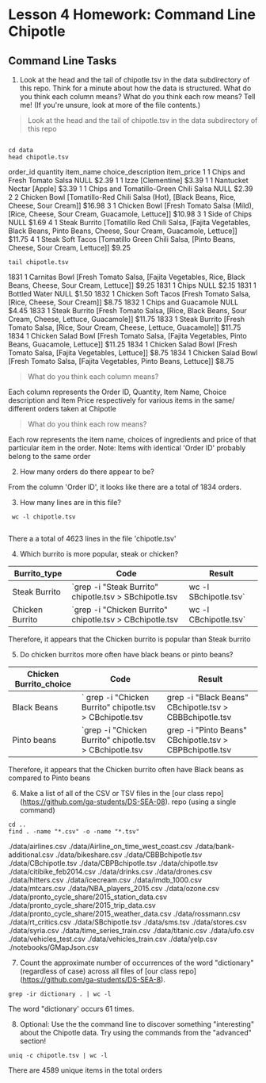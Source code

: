 # Lesson 4 Homework: Command Line Chipotle


## Command Line Tasks

1. Look at the head and the tail of chipotle.tsv in the data subdirectory of this repo. Think for a minute about how the data is structured. What do you think each column means? What do you think each row means? Tell me! (If you're unsure, look at more of the file contents.)

> Look at the head and the tail of chipotle.tsv in the data subdirectory of this repo


``` Assuming that the current working directory is our class repo ('DS-SEA-08')

cd data
head chipotle.tsv

```
order_id        quantity        item_name       choice_description      item_price
1       1       Chips and Fresh Tomato Salsa    NULL    $2.39
1       1       Izze    [Clementine]    $3.39
1       1       Nantucket Nectar        [Apple] $3.39
1       1       Chips and Tomatillo-Green Chili Salsa   NULL    $2.39
2       2       Chicken Bowl    [Tomatillo-Red Chili Salsa (Hot), [Black Beans, Rice, Cheese, Sour Cream]]      $16.98
3       1       Chicken Bowl    [Fresh Tomato Salsa (Mild), [Rice, Cheese, Sour Cream, Guacamole, Lettuce]]     $10.98
3       1       Side of Chips   NULL    $1.69
4       1       Steak Burrito   [Tomatillo Red Chili Salsa, [Fajita Vegetables, Black Beans, Pinto Beans, Cheese, Sour Cream, Guacamole, Lettuce]]      $11.75
4       1       Steak Soft Tacos        [Tomatillo Green Chili Salsa, [Pinto Beans, Cheese, Sour Cream, Lettuce]]       $9.25

```
tail chipotle.tsv

```

1831    1       Carnitas Bowl   [Fresh Tomato Salsa, [Fajita Vegetables, Rice, Black Beans, Cheese, Sour Cream, Lettuce]]       $9.25
1831    1       Chips   NULL    $2.15
1831    1       Bottled Water   NULL    $1.50
1832    1       Chicken Soft Tacos      [Fresh Tomato Salsa, [Rice, Cheese, Sour Cream]]        $8.75
1832    1       Chips and Guacamole     NULL    $4.45
1833    1       Steak Burrito   [Fresh Tomato Salsa, [Rice, Black Beans, Sour Cream, Cheese, Lettuce, Guacamole]]       $11.75
1833    1       Steak Burrito   [Fresh Tomato Salsa, [Rice, Sour Cream, Cheese, Lettuce, Guacamole]]    $11.75
1834    1       Chicken Salad Bowl      [Fresh Tomato Salsa, [Fajita Vegetables, Pinto Beans, Guacamole, Lettuce]]      $11.25
1834    1       Chicken Salad Bowl      [Fresh Tomato Salsa, [Fajita Vegetables, Lettuce]]      $8.75
1834    1       Chicken Salad Bowl      [Fresh Tomato Salsa, [Fajita Vegetables, Pinto Beans, Lettuce]] $8.75

> What do you think each column means? 

Each column represents the Order ID, Quantity, Item Name, Choice description and Item Price respectively for various items in the same/ different orders taken at Chipotle

> What do you think each row means?


Each row represents the item name, choices of ingredients and price of that particular item in the order. Note: Items with identical 'Order ID' probably belong to the same order 

2. How many orders do there appear to be?

From the column 'Order ID', it looks like there are a total of 1834 orders.

3. How many lines are in this file?

```
 wc -l chipotle.tsv
 
```

There a a total of 4623 lines in the file 'chipotle.tsv'

4. Which burrito is more popular, steak or chicken?

| Burrito_type| Code | Result|
|---|---|---|
| Steak Burrito|`grep -i "Steak Burrito" chipotle.tsv > SBchipotle.tsv | wc -l SBchipotle.tsv`| 368 |
| Chicken Burrito | `grep -i "Chicken Burrito" chipotle.tsv > CBchipotle.tsv | wc -l CBchipotle.tsv` | 553 |

Therefore, it appears that the Chicken burrito is popular than Steak burrito

5. Do chicken burritos more often have black beans or pinto beans?

| Chicken Burrito_choice| Code | Result|
|---|---|---|
| Black Beans|` grep -i "Chicken Burrito" chipotle.tsv > CBchipotle.tsv | grep -i "Black Beans" CBchipotle.tsv > CBBBchipotle.tsv |wc -l CBBBchipotle.tsv`| 282 |
| Pinto beans | `grep -i "Chicken Burrito" chipotle.tsv > CBchipotle.tsv | grep -i "Pinto Beans" CBchipotle.tsv > CBPBchipotle.tsv |wc -l CBPBchipotle.tsv` | 105 |

Therefore, it appears that the Chicken burrito often have Black beans as compared to Pinto beans

6. Make a list of all of the CSV or TSV files in the [our class repo] (https://github.com/ga-students/DS-SEA-08). repo (using a single command)

```
cd ..
find . -name "*.csv" -o -name "*.tsv"
```
./data/airlines.csv
./data/Airline_on_time_west_coast.csv
./data/bank-additional.csv
./data/bikeshare.csv
./data/CBBBchipotle.tsv
./data/CBchipotle.tsv
./data/CBPBchipotle.tsv
./data/chipotle.tsv
./data/citibike_feb2014.csv
./data/drinks.csv
./data/drones.csv
./data/hitters.csv
./data/icecream.csv
./data/imdb_1000.csv
./data/mtcars.csv
./data/NBA_players_2015.csv
./data/ozone.csv
./data/pronto_cycle_share/2015_station_data.csv
./data/pronto_cycle_share/2015_trip_data.csv
./data/pronto_cycle_share/2015_weather_data.csv
./data/rossmann.csv
./data/rt_critics.csv
./data/SBchipotle.tsv
./data/sms.tsv
./data/stores.csv
./data/syria.csv
./data/time_series_train.csv
./data/titanic.csv
./data/ufo.csv
./data/vehicles_test.csv
./data/vehicles_train.csv
./data/yelp.csv
./notebooks/GMapJson.csv

7. Count the approximate number of occurrences of the word "dictionary" (regardless of case) across all files of [our class repo] (https://github.com/ga-students/DS-SEA-8).

```
grep -ir dictionary . | wc -l

```

The word "dictionary' occurs 61 times.

8. Optional: Use the the command line to discover something "interesting" about the Chipotle data. Try using the commands from the "advanced" section!

```
uniq -c chipotle.tsv | wc -l

```

There are 4589 unique items in the total orders